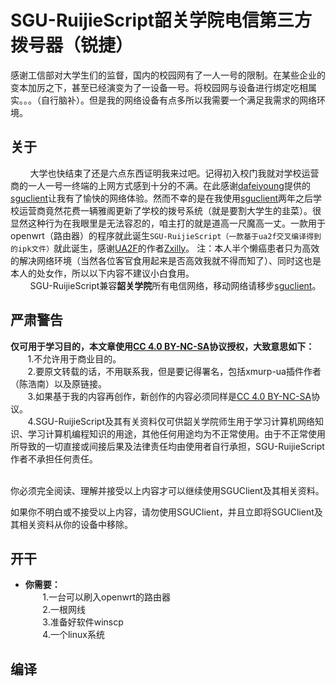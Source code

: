 # SGU-RuijieScript韶关学院电信第三方拨号器（锐捷）
感谢工信部对大学生们的监督，国内的校园网有了一人一号的限制。在某些企业的变本加厉之下，甚至已经演变为了一设备一号。将校园网与设备进行绑定吃相属实。。。（自行脑补）。但是我的网络设备有点多所以我需要一个满足我需求的网络环境。

## 关于
&nbsp;&nbsp;&nbsp;&nbsp;&nbsp;&nbsp;&nbsp;&nbsp;大学也快结束了还是六点东西证明我来过吧。记得初入校门我就对学校运营商的一人一号一终端的上网方式感到十分的不满。在此感谢[dafeiyoung](https://github.com/dafeiyoung)提供的[sguclient](https://github.com/dafeiyoung/sguclient)让我有了愉快的网络体验。然而不幸的是在我使用[sguclient](https://github.com/dafeiyoung/sguclient)两年之后学校运营商竟然花费一辆雅阁更新了学校的拨号系统（就是要割大学生的韭菜）。很显然这种行为在我眼里是无法容忍的，咱主打的就是道高一尺魔高一丈。一款用于openwrt（路由器）的程序就此诞生`SGU-RuijieScript（一款基于ua2f交叉编译得到的ipk文件）`就此诞生，感谢[UA2F](https://github.com/Zxilly/UA2F)的作者[Zxilly](https://github.com/Zxilly/UA2F)。 注：本人半个懒癌患者只为高效的解决网络环境（当然各位客官食用起来是否高效我就不得而知了）、同时这也是本人的处女作，所以以下内容不建议小白食用。
<br>&nbsp;&nbsp;&nbsp;&nbsp;&nbsp;&nbsp;&nbsp;&nbsp;SGU-RuijieScript兼容**韶关学院**所有电信网络，移动网络请移步[sguclient](https://github.com/dafeiyoung/sguclient)。
## 严肃警告
**仅可用于学习目的，本文章使用[CC 4.0 BY-NC-SA](https://creativecommons.org/licenses/by-nc-sa/4.0/deed.zh)协议授权，大致意思如下：**
<br>&nbsp;&nbsp;&nbsp;&nbsp;&nbsp;&nbsp;&nbsp;1.不允许用于商业目的。
<br>&nbsp;&nbsp;&nbsp;&nbsp;&nbsp;&nbsp;&nbsp;2.要原文转载的话，不用联系我，但是要记得署名，包括xmurp-ua插件作者（陈浩南）以及原链接。
<br>&nbsp;&nbsp;&nbsp;&nbsp;&nbsp;&nbsp;&nbsp;3.如果基于我的内容再创作，新创作的内容必须同样是[CC 4.0 BY-NC-SA](https://creativecommons.org/licenses/by-nc-sa/4.0/deed.zh)协议。
<br>&nbsp;&nbsp;&nbsp;&nbsp;&nbsp;&nbsp;&nbsp;4.SGU-RuijieScript及其有关资料仅可供韶关学院师生用于学习计算机网络知识、学习计算机编程知识的用途，其他任何用途均为不正常使用。由于不正常使用所导致的一切直接或间接后果及法律责任均由使用者自行承担，SGU-RuijieScript作者不承担任何责任。

<br>
你必须完全阅读、理解并接受以上内容才可以继续使用SGUClient及其相关资料。

如果你不明白或不接受以上内容，请勿使用SGUClient，并且立即将SGUClient及其相关资料从你的设备中移除。

## 开干
* **你需要：**
<br>&nbsp;&nbsp;&nbsp;&nbsp;&nbsp;&nbsp;&nbsp;1.一台可以刷入openwrt的路由器
<br>&nbsp;&nbsp;&nbsp;&nbsp;&nbsp;&nbsp;&nbsp;2.一根网线
<br>&nbsp;&nbsp;&nbsp;&nbsp;&nbsp;&nbsp;&nbsp;3.准备好软件winscp
<br>&nbsp;&nbsp;&nbsp;&nbsp;&nbsp;&nbsp;&nbsp;4.一个linux系统

## 编译
